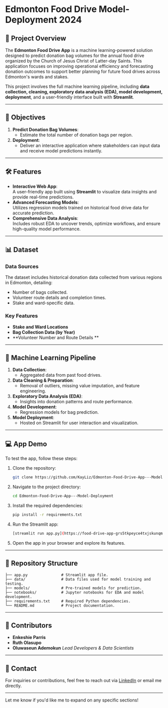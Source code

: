 # Edmonton Food Drive Model-Deployment 2024
## 📌 Project Overview  
The **Edmonton Food Drive App** is a machine learning-powered solution designed to predict donation bag volumes for the annual food drive organized by the Church of Jesus Christ of Latter-day Saints. This application focuses on improving operational efficiency and forecasting donation outcomes to support better planning for future food drives across Edmonton's wards and stakes.  

This project involves the full machine learning pipeline, including **data collection, cleaning, exploratory data analysis (EDA), model development, deployment**, and a user-friendly interface built with **Streamlit**.  

---

## 🎯 Objectives  
1. **Predict Donation Bag Volumes**:  
   - Estimate the total number of donation bags per region.   
2. **Deployment**:  
   - Deliver an interactive application where stakeholders can input data and receive model predictions instantly.  

---

## 🛠️ Features  
- **Interactive Web App**:  
  A user-friendly app built using **Streamlit** to visualize data insights and provide real-time predictions.  
- **Advanced Forecasting Models**:  
  Utilizes regression models trained on historical food drive data for accurate prediction.  
- **Comprehensive Data Analysis**:  
  Includes robust EDA to uncover trends, optimize workflows, and ensure high-quality model performance.  

---

## 📊 Dataset  
### Data Sources  
The dataset includes historical donation data collected from various regions in Edmonton, detailing:  
- Number of bags collected.  
- Volunteer route details and completion times.  
- Stake and ward-specific data.  

### Key Features  
- **Stake and Ward Locations**   
- **Bag Collection Data (by Year)**  
- **Volunteer Number and Route Details **  
 

---

## 🚀 Machine Learning Pipeline  
1. **Data Collection**:  
   - Aggregated data from past food drives.  
2. **Data Cleaning & Preparation**:  
   - Removal of outliers, missing value imputation, and feature engineering.  
3. **Exploratory Data Analysis (EDA)**:  
   - Insights into donation patterns and route performance.  
4. **Model Development**:  
   - Regression models for bag prediction. 
5. **Model Deployment**:  
   - Hosted on Streamlit for user interaction and visualization.  

---

## 💻 App Demo  
To test the app, follow these steps:  
1. Clone the repository:  
   ```bash  
   git clone https://github.com/KayLiz/Edmonton-Food-Drive-App---Model-Deployment.git  
   ```  
2. Navigate to the project directory:  
   ```bash  
   cd Edmonton-Food-Drive-App---Model-Deployment  
   ```  
3. Install the required dependencies:  
   ```bash  
   pip install -r requirements.txt  
   ```  
4. Run the Streamlit app:  
   ```bash  
   [streamlit run app.py](https://food-drive-app-grs5tkpeyce4txjskunqme.streamlit.app/)  
   ```  
5. Open the app in your browser and explore its features.  

---

## 📂 Repository Structure  
```  
├── app.py               # Streamlit app file.  
├── data/                # Data files used for model training and testing.  
├── models/              # Pre-trained models for prediction.  
├── notebooks/           # Jupyter notebooks for EDA and model development.  
├── requirements.txt     # Required Python dependencies.  
└── README.md            # Project documentation.  
```  

---

## 👥 Contributors  
- **Enkeshie Parris**
- **Ruth Olasupo**
- **Oluwaseun Ademokun** 
  *Lead Developers & Data Scientists*  

---

## 📧 Contact  
For inquiries or contributions, feel free to reach out via [LinkedIn](https://www.linkedin.com) or email me directly.  

---

Let me know if you'd like me to expand on any specific sections!
